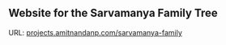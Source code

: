 <h2>Website for the Sarvamanya Family Tree</h2>
URL: <a href='http://projects.amitnandanp.com/sarvamanya-family'>projects.amitnandanp.com/sarvamanya-family</a>

